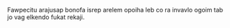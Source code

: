 Fawpecitu arajusap bonofa isrep arelem opoiha leb co ra invavlo ogoim tab jo vag elkendo fukat rekaji.